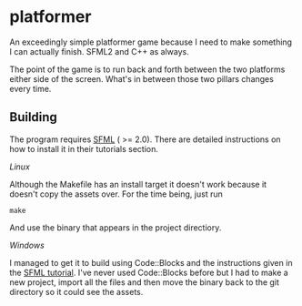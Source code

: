 platformer
==========

An exceedingly simple platformer game because I need to make something I can 
actually finish. SFML2 and C++ as always.

The point of the game is to run back and forth between the two platforms either
side of the screen. What's in between those two pillars changes every time.

Building
--------

The program requires [SFML](www.sfml-dev.org) ( >= 2.0). There are detailed
instructions on how to install it in their tutorials section.

*Linux*

Although the Makefile has an install target it doesn't work because it doesn't
copy the assets over. For the time being, just run

```
make
```

And use the binary that appears in the project directiory.

*Windows*

I managed to get it to build using Code::Blocks and the instructions given
in the [SFML tutorial](www.sfml-dev.org/tutorials/2.1/start-cb.php). I've never
used Code::Blocks before but I had to make a new project, import all the files
and then move the binary back to the git directory so it could see the assets.
